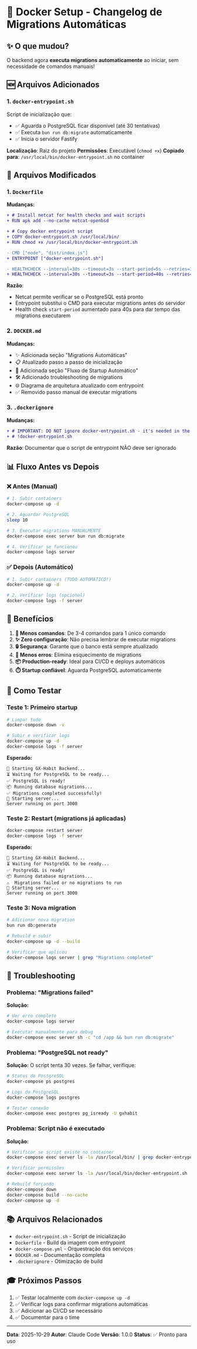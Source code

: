 # 📝 Docker Setup - Changelog de Migrations Automáticas

## ✨ O que mudou?

O backend agora **executa migrations automaticamente** ao iniciar, sem necessidade de comandos manuais!

## 🆕 Arquivos Adicionados

### 1. `docker-entrypoint.sh`
Script de inicialização que:
- ✅ Aguarda o PostgreSQL ficar disponível (até 30 tentativas)
- ✅ Executa `bun run db:migrate` automaticamente
- ✅ Inicia o servidor Fastify

**Localização**: Raiz do projeto
**Permissões**: Executável (`chmod +x`)
**Copiado para**: `/usr/local/bin/docker-entrypoint.sh` no container

## 🔄 Arquivos Modificados

### 1. `Dockerfile`
**Mudanças:**
```diff
+ # Install netcat for health checks and wait scripts
+ RUN apk add --no-cache netcat-openbsd

+ # Copy docker entrypoint script
+ COPY docker-entrypoint.sh /usr/local/bin/
+ RUN chmod +x /usr/local/bin/docker-entrypoint.sh

- CMD ["node", "dist/index.js"]
+ ENTRYPOINT ["docker-entrypoint.sh"]

- HEALTHCHECK --interval=30s --timeout=3s --start-period=5s --retries=3
+ HEALTHCHECK --interval=30s --timeout=3s --start-period=40s --retries=3
```

**Razão**:
- Netcat permite verificar se o PostgreSQL está pronto
- Entrypoint substitui o CMD para executar migrations antes do servidor
- Health check `start-period` aumentado para 40s para dar tempo das migrations executarem

### 2. `DOCKER.md`
**Mudanças:**
- ✨ Adicionada seção "Migrations Automáticas"
- 📋 Atualizado passo a passo de inicialização
- 🎯 Adicionada seção "Fluxo de Startup Automático"
- 🛠️ Adicionado troubleshooting de migrations
- 🌐 Diagrama de arquitetura atualizado com entrypoint
- ✅ Removido passo manual de executar migrations

### 3. `.dockerignore`
**Mudanças:**
```diff
+ # IMPORTANT: DO NOT ignore docker-entrypoint.sh - it's needed in the container!
+ # !docker-entrypoint.sh
```

**Razão**: Documentar que o script de entrypoint NÃO deve ser ignorado

## 📊 Fluxo Antes vs Depois

### ❌ Antes (Manual)
```bash
# 1. Subir containers
docker-compose up -d

# 2. Aguardar PostgreSQL
sleep 10

# 3. Executar migrations MANUALMENTE
docker-compose exec server bun run db:migrate

# 4. Verificar se funcionou
docker-compose logs server
```

### ✅ Depois (Automático)
```bash
# 1. Subir containers (TUDO AUTOMÁTICO!)
docker-compose up -d

# 2. Verificar logs (opcional)
docker-compose logs -f server
```

## 🎯 Benefícios

1. **🚀 Menos comandos**: De 3-4 comandos para 1 único comando
2. **✨ Zero configuração**: Não precisa lembrar de executar migrations
3. **🔒 Segurança**: Garante que o banco está sempre atualizado
4. **🐛 Menos erros**: Elimina esquecimento de migrations
5. **📦 Production-ready**: Ideal para CI/CD e deploys automáticos
6. **⏱️ Startup confiável**: Aguarda PostgreSQL automaticamente

## 🧪 Como Testar

### Teste 1: Primeiro startup
```bash
# Limpar tudo
docker-compose down -v

# Subir e verificar logs
docker-compose up -d
docker-compose logs -f server
```

**Esperado:**
```
🚀 Starting GX-Habit Backend...
⏳ Waiting for PostgreSQL to be ready...
✅ PostgreSQL is ready!
📦 Running database migrations...
✅ Migrations completed successfully!
🎯 Starting server...
Server running on port 3000
```

### Teste 2: Restart (migrations já aplicadas)
```bash
docker-compose restart server
docker-compose logs -f server
```

**Esperado:**
```
🚀 Starting GX-Habit Backend...
⏳ Waiting for PostgreSQL to be ready...
✅ PostgreSQL is ready!
📦 Running database migrations...
⚠️  Migrations failed or no migrations to run
🎯 Starting server...
Server running on port 3000
```

### Teste 3: Nova migration
```bash
# Adicionar nova migration
bun run db:generate

# Rebuild e subir
docker-compose up -d --build

# Verificar que aplicou
docker-compose logs server | grep "Migrations completed"
```

## 🔧 Troubleshooting

### Problema: "Migrations failed"
**Solução:**
```bash
# Ver erro completo
docker-compose logs server

# Executar manualmente para debug
docker-compose exec server sh -c "cd /app && bun run db:migrate"
```

### Problema: "PostgreSQL not ready"
**Solução:**
O script tenta 30 vezes. Se falhar, verifique:
```bash
# Status do PostgreSQL
docker-compose ps postgres

# Logs do PostgreSQL
docker-compose logs postgres

# Testar conexão
docker-compose exec postgres pg_isready -U gxhabit
```

### Problema: Script não é executado
**Solução:**
```bash
# Verificar se script existe no container
docker-compose exec server ls -la /usr/local/bin/ | grep docker-entrypoint

# Verificar permissões
docker-compose exec server ls -la /usr/local/bin/docker-entrypoint.sh

# Rebuild forçando
docker-compose down
docker-compose build --no-cache
docker-compose up -d
```

## 📚 Arquivos Relacionados

- `docker-entrypoint.sh` - Script de inicialização
- `Dockerfile` - Build da imagem com entrypoint
- `docker-compose.yml` - Orquestração dos serviços
- `DOCKER.md` - Documentação completa
- `.dockerignore` - Otimização de build

## 🎓 Próximos Passos

1. ✅ Testar localmente com `docker-compose up -d`
2. ✅ Verificar logs para confirmar migrations automáticas
3. ✅ Adicionar ao CI/CD se necessário
4. ✅ Documentar para o time

---

**Data**: 2025-10-29
**Autor**: Claude Code
**Versão**: 1.0.0
**Status**: ✅ Pronto para uso
